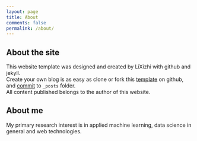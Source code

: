 ```yaml
---
layout: page
title: About
comments: false
permalink: /about/
---
```


## About the site
This website template was designed and created by LiXizhi with github and jekyll.   
Create your own blog is as easy as clone or fork this [template](https://github.com/LiXizhi/lixizhi.github.io) on github, and [commit](http://jekyllrb.com/docs/posts/) to `_posts` folder.  
All content published belongs to the author of this website.

## About me

My primary research interest is in applied machine learning, data science in general and web technologies.
